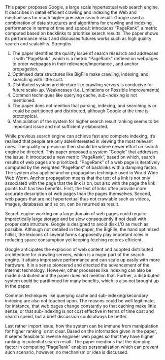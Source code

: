 This paper proposes Google, a large scale hypertextual web search engine. It describes in detail efficient crawling and indexing the Web and mechanisms for much higher precision search result. Google used a combination of data structures and algorithms for crawling and indexing performance in terms of time and space.It introduces “PageRank”, a metric computed based on backlinks to prioritise search results. The paper shows its performance result and discusses futures works such as high quality search and scalability.
Strengths
1. The paper identifies the quality issue of search research and addresses it with "PageRank" ,which is a metric "PageRank" defined on webpages to order webpages in their relevance/importance , and anchor propagation. 
2. Optimised data structures like BigFile make crawling, indexing, and searching with little cost.  
3. Distributed system architecture like crawling servers is conducive for future scale-up.
Weaknesses (i.e. Limitations or Possible Improvements)
1. Common techniques like querying cache, sub-indexing is not mentioned.
2. The paper does not mention that parsing, indexing, and searching is or could be partitioned and distributed, although Google at the time is prototypical. 
3. Manipulation of the system for higher search result ranking seems to be important issue and not sufficiently elaborated.

While previous search engine can achieve fast and complete indexing, it’s realised that people are only able/interested in viewing the most relevant ones. The quality or precision then should be where newer effort on search engine be directed. This paper proposed a system “Google” that addresses the issue. It introduced a new metric “PageRank”, based on which, search results of web pages are prioritized. “PageRank” of a web page is iteratively computed by the weighted “PageRank” of backlinks with a damping factor. The system also applied anchor propagation technique used in World Wide Web Worm. Anchor propagation means that  the text of a link is not only associated with the page that the link is on, but also with the page the link points to.It has two benefits. First, the text of links often provide more accurate description of web pages than the pages themselves. Second, web pages that are not hypertextual thus not crawlable such as videos, images, databases and so on, can be returned as result. 

Search engine working on a large domain of web pages could require impractically large storage and be slow consequently if not dealt with proper data structure. Google is designed to avoid disk I/O as much as possible. Although not detailed in the paper, the BigFile, the hand optimized hitlist, the lexicons of several forms supposedly play important roles in reducing space consumption yet keeping fetching records efficient. 

Google anticipates the explosion of web content and adopted distributed architecture for crawling servers, which is a major part of the search engine. It attains impressive performance and can scale up easily with more hardware. It in a sense pioneered and directed the advancement of the internet technology. However, other processes like indexing can also be made distributed and the paper does not mention that. Further, a distributed system could be partitioned for many benefits, which is also not brought up in the paper. 

Common techniques like querying cache and sub-indexing/secondary indexing are also not touched upon. The reasons could be well legitimate, for instance, that web pages change constantly so that caching make little sense, or that sub-indexing is not cost effective in terms of time cost and search speed, but a brief discussion could always be better. 

Last rather import issue, how the system can be immune from manipulation for higher ranking is not clear. Based on the information given in the paper, it seems feasible to reverse engineer web pages so that they have higher ranking in potential search result. The paper mentions that the damping factor in computing “PageRank” enables personalisation which can prevent such scenario, however, no mechanism or idea is discussed.
